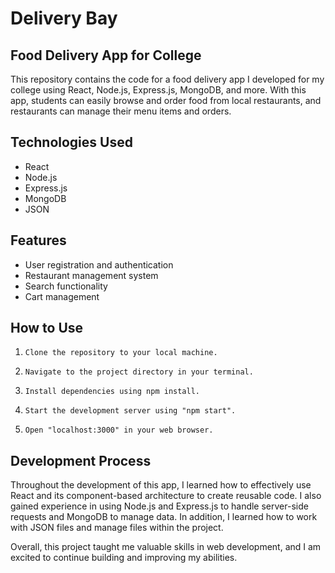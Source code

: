 
# Delivery Bay



## Food Delivery App for College
This repository contains the code for a food delivery app I developed for my college using React, Node.js, Express.js, MongoDB, and more. With this app, students can easily browse and order food from local restaurants, and restaurants can manage their menu items and orders.
## Technologies Used
* React
* Node.js
* Express.js
* MongoDB
* JSON

## Features
* User registration and authentication
* Restaurant management system
* Search functionality
* Cart management

## How to Use
1.     Clone the repository to your local machine.
2.     Navigate to the project directory in your terminal.
3.     Install dependencies using npm install.
4.     Start the development server using "npm start".
5.     Open "localhost:3000" in your web browser.
## Development Process
Throughout the development of this app, I learned how to effectively use React and its component-based architecture to create reusable code. I also gained experience in using Node.js and Express.js to handle server-side requests and MongoDB to manage data. In addition, I learned how to work with JSON files and manage files within the project.

Overall, this project taught me valuable skills in web development, and I am excited to continue building and improving my abilities.
